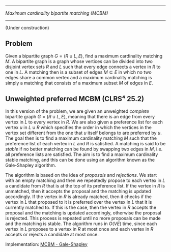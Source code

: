 _______________________________________________
*Maximum cardinality bipartite matching (MCBM)*
_______________________________________________

(Under construction)

## Problem

Given a bipartite graph $G = (R \cup L, E)$, find a maximum cardinality matching $M$. A bipartite graph is a graph whose vertices can be divided into two disjoint vertex sets $R$ and $L$ such that every edge connects a vertex in $R$ to one in $L$. A matching then is a subset of edges $M \subseteq E$ in which no two edges share a common vertex and a maximum cardinality matching is simply a matching that consists of a maximum subset $M$ of edges in $E$.

## Unweighted preferred MCBM (CLRS⁴ 25.2)

In this version of the problem, we are given an unweighted *complete* bipartite graph $G = (R \cup L, E)$, meaning that there is an edge from every vertex in $L$ to every vertex in $R$. We are also given a preference list for each vertex $u$ in $L \cup R$ which specifies the order in which the vertices in the vertex set different from the one that $u$ itself belongs to are preferred by $u$. The goal then is to find a maximum cardinality matching $M$ such that the preference list of each vertex in $L$ and $R$ is satisfied. A matching is said to be *stable* if no better matching can be found by swapping two edges in $M$, i.e. all preference lists are satisfied. The aim is to find a maximum cardinality stable matching, and this can be done using an algorithm known as the Gale-Shapley algorithm.  

The algorithm is based on the idea of *proposals* and *rejections*. We start with an empty matching and then we repeatedly propose to each vertex in $L$ a candidate from $R$ that is at the top of its preference list. If the vertex in $R$ is unmatched, then it accepts the proposal and the matching is updated accordingly. If the vertex in $R$ is already matched, then it checks if the vertex in $L$ that proposed to it is preferred over the vertex in $L$ that it is currently matched to. If this is the case, then the vertex in $R$ accepts the proposal and the matching is updated accordingly, otherwise the proposal is rejected. This process is repeated until no more proposals can be made and the matching is stable. The algorithm runs in $O(VE)$ time, since each vertex in $L$ proposes to a vertex in $R$ at most once and each vertex in $R$ accepts or rejects a candidate at most once.

Implementation: [MCBM - Gale-Shapley](https://github.com/pl3onasm/AADS/blob/main/algorithms/graphs/MCBM-gale-shapley/mcbm-3.c)
